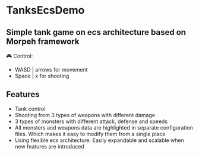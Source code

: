 # TanksEcsDemo
## Simple tank game on ecs architecture based on Morpeh framework

🎮 Сontrol:
- WASD | arrows for movement
- Space | x for shooting

##  Features
- Tank control
- Shooting from 3 types of weapons with different damage
- 3 types of monsters with different attack, defense and speeds
- All monsters and weapons data are highlighted in separate configuration files. Which makes it easy to modify them from a single place
- Using flexible eсs architecture. Easily expandable and scalable when new features are introduced 
